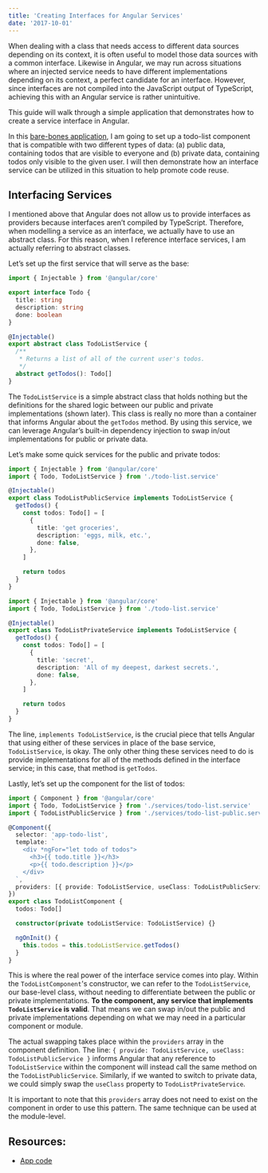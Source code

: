 ```yaml
---
title: 'Creating Interfaces for Angular Services'
date: '2017-10-01'
---
```


When dealing with a class that needs access to different data sources depending on its context, it is often useful to model those data sources with a common interface. Likewise in Angular, we may run across situations where an injected service needs to have different implementations depending on its context, a perfect candidate for an interface. However, since interfaces are not compiled into the JavaScript output of TypeScript, achieving this with an Angular service is rather unintuitive.

This guide will walk through a simple application that demonstrates how to create a service interface in Angular.

In this [bare-bones application](https://github.com/mgmarlow/Creating-Interfaces-Angular-Services), I am going to set up a todo-list component that is compatible with two different types of data: (a) public data, containing todos that are visible to everyone and (b) private data, containing todos only visible to the given user. I will then demonstrate how an interface service can be utilized in this situation to help promote code reuse.

## Interfacing Services

I mentioned above that Angular does not allow us to provide interfaces as providers because interfaces aren’t compiled by TypeScript. Therefore, when modelling a service as an interface, we actually have to use an abstract class. For this reason, when I reference interface services, I am actually referring to abstract classes.

Let’s set up the first service that will serve as the base:

```typescript
import { Injectable } from '@angular/core'

export interface Todo {
  title: string
  description: string
  done: boolean
}

@Injectable()
export abstract class TodoListService {
  /**
   * Returns a list of all of the current user's todos.
   */
  abstract getTodos(): Todo[]
}
```

The `TodoListService` is a simple abstract class that holds nothing but the definitions for the shared logic between our public and private implementations (shown later). This class is really no more than a container that informs Angular about the `getTodos` method. By using this service, we can leverage Angular’s built-in dependency injection to swap in/out implementations for public or private data.

Let’s make some quick services for the public and private todos:

```typescript
import { Injectable } from '@angular/core'
import { Todo, TodoListService } from './todo-list.service'

@Injectable()
export class TodoListPublicService implements TodoListService {
  getTodos() {
    const todos: Todo[] = [
      {
        title: 'get groceries',
        description: 'eggs, milk, etc.',
        done: false,
      },
    ]

    return todos
  }
}
```

```typescript
import { Injectable } from '@angular/core'
import { Todo, TodoListService } from './todo-list.service'

@Injectable()
export class TodoListPrivateService implements TodoListService {
  getTodos() {
    const todos: Todo[] = [
      {
        title: 'secret',
        description: 'All of my deepest, darkest secrets.',
        done: false,
      },
    ]

    return todos
  }
}
```

The line, `implements TodoListService`, is the crucial piece that tells Angular that using either of these services in place of the base service, `TodoListService`, is okay. The only other thing these services need to do is provide implementations for all of the methods defined in the interface service; in this case, that method is `getTodos`.

Lastly, let’s set up the component for the list of todos:

```typescript
import { Component } from '@angular/core'
import { Todo, TodoListService } from './services/todo-list.service'
import { TodoListPublicService } from './services/todo-list-public.service'

@Component({
  selector: 'app-todo-list',
  template: `
    <div *ngFor="let todo of todos">
      <h3>{{ todo.title }}</h3>
      <p>{{ todo.description }}</p>
    </div>
  `,
  providers: [{ provide: TodoListService, useClass: TodoListPublicService }],
})
export class TodoListComponent {
  todos: Todo[]

  constructor(private todoListService: TodoListService) {}

  ngOnInit() {
    this.todos = this.todoListService.getTodos()
  }
}
```

This is where the real power of the interface service comes into play. Within the `TodoListComponent`'s constructor, we can refer to the `TodoListService`, our base-level class, without needing to differentiate between the public or private implementations. **To the component, any service that implements `TodoListService` is valid**. That means we can swap in/out the public and private implementations depending on what we may need in a particular component or module.

The actual swapping takes place within the `providers` array in the component definition. The line: `{ provide: TodoListService, useClass: TodoListPublicService }` informs Angular that any reference to `TodoListService` within the component will instead call the same method on the `TodoListPublicService`. Similarly, if we wanted to switch to private data, we could simply swap the `useClass` property to `TodoListPrivateService`.

It is important to note that this `providers` array does not need to exist on the component in order to use this pattern. The same technique can be used at the module-level.

## Resources:

- [App code](https://github.com/mgmarlow/Creating-Interfaces-Angular-Services])
